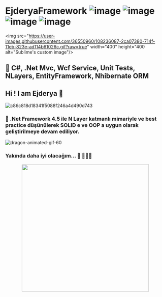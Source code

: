  # EjderyaFramework ![image](https://img.shields.io/github/stars/codelovingcat/EjderyaFramework) ![image](https://img.shields.io/github/forks/codelovingcat/EjderyaFramework) ![image](https://img.shields.io/github/issues/codelovingcat/EjderyaFramework) ![image](https://user-images.githubusercontent.com/36550960/108841454-73271f80-75e0-11eb-95f2-f57b281c1568.png)

<p align="center">   

  <img src="https://user-images.githubusercontent.com/36550960/108236087-2ca07380-714f-11eb-823e-ad114b61026c.gif?raw=true"  width="400" height="400 alt="Sublime's custom image"/> 
</p>

## 🌱 C#, .Net Mvc, Wcf Service, Unit Tests, NLayers, EntityFramework, Nhibernate ORM


## Hi ! I am Ejderya 👋

![c86c818d18341f5088f246a4d490d743](https://user-images.githubusercontent.com/36550960/107993599-7bc99580-6fe3-11eb-8086-1781ee2c5021.gif)


### 🔭 .Net Framework 4.5 ile N Layer katmanlı mimariyle ve best practice düşünülerek SOLID e ve  OOP a uygun  olarak geliştirilmeye devam ediliyor.

![dragon-animated-gif-60](https://user-images.githubusercontent.com/36550960/107993907-3a85b580-6fe4-11eb-9ffb-8544b5948278.gif)

### Yakında daha iyi olacağım... 🚀 👨🏾‍🚀

<p align="center">
  <img src="https://user-images.githubusercontent.com/36550960/108242951-34174b00-7156-11eb-8d08-851cb10ff56c.gif?raw=true"  width="400" height="400  image"/> 
</p>
